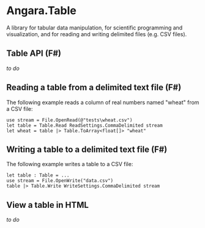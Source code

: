 # Angara.Table
A library for tabular data manipulation, for scientific programming and visualization, and for reading and writing delimited files (e.g. CSV files).

## Table API (F#)

_to do_

## Reading a table from a delimited text file (F#)

The following example reads a column of real numbers named "wheat" from a CSV file:
```F#
use stream = File.OpenRead(@"tests\wheat.csv")
let table = Table.Read ReadSettings.CommaDelimited stream
let wheat = table |> Table.ToArray<float[]> "wheat"
```

## Writing a table to a delimited text file (F#)

The following example writes a table to a CSV file:
```F#
let table : Table = ...
use stream = File.OpenWrite("data.csv")
table |> Table.Write WriteSettings.CommaDelimited stream
```

## View a table in HTML

_to do_
